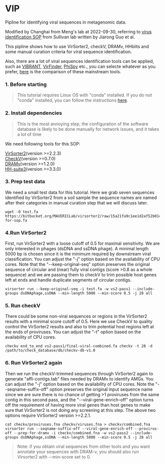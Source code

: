 # VIP

Pipline for identifying viral sequences in metagenomic data.  

Modified by Changhai from Meng's lab at 2022-09-30, referring to [virus identification SOP](https://www.protocols.io/view/viral-sequence-identification-sop-with-virsorter2-5qpvoyqebg4o/v3?step=3) from Sullivan lab written by Jiarong Guo et al.  

This pipline shows how to use VirSorter2, checkV, DRAMv, HHblits and some manual curation criteria for viral sequence identification.  

Also, there are a lot of viral sequences identification tools can be applied, such as [VIBRANT](https://github.com/AnantharamanLab/VIBRANT), [VirFinder](https://github.com/jessieren/VirFinder), [PhiSpy](https://github.com/linsalrob/PhiSpy) etc., you can selecte whatever as you prefer, [here](https://github.com/linsalrob/ProphagePredictionComparisons) is the comparison of these mainstream tools.  

### 1. Before starting
>This tutorial requires Linux OS with "conda" installed.  If you do not "conda" installed, you can follow the instructions [here](https://docs.conda.io/projects/conda/en/latest/user-guide/install/linux.html).  

### 2. Install dependencies
>This is the most annoying step,  the configuration of the software database is likely to be done manually for network issues, and it takes a lot of time  


We need following tools for this SOP:

[VirSorter2](https://github.com/jiarong/VirSorter2)(version >=2.2.3)  
[CheckV](https://bitbucket.org/berkeleylab/checkv/src/master/)(version >=0.7.0)  
[DRAMv](https://github.com/WrightonLabCSU/DRAM)(version >=1.2.0)  
[HH-suite3](https://github.com/soedinglab/hh-suite)(version >=3.3.0)  

### 3. Prep test data
We need a small test data for this tutorial. Here we grab seven sequences identified by VirSorter2 from a soil sample the sequence names are named after their categories in manual curation step that we will discuss later.

```
wget -O test.fa https://bitbucket.org/MAVERICLab/virsorter2/raw/15a21fa9c1ee1d2af52b0148b167292e549d356e/test/test-for-sop.fa
```

### 4.Run VirSorter2
First, run VirSorter2 with a loose cutoff of 0.5 for maximal sensitivity. We are only interested in phages (dsDNA and ssDNA phage). A minimal length 5000 bp is chosen since it is the minimum required by downstream viral classification. You can adjust the "-j" option based on the availability of CPU cores. Note that the "--keep-original-seq" option preserves the original sequence of circular and (near) fully viral contigs (score >0.8 as a whole sequence) and we are passing them to checkV to trim possible host genes left at ends and handle duplicate segments of circular contigs.
```
virsorter run --keep-original-seq -i test.fa -w vs2-pass1 --include-groups dsDNAphage,ssDNA --min-length 5000 --min-score 0.5 -j 28 all
```
### 5. Run checkV

There could be some non-viral sequences or regions in the VirSorter2 results with a minimal score cutoff of 0.5. Here we use CheckV to quality control the VirSorter2 results and also to trim potential host regions left at the ends of proviruses. You can adjust the "-t" option based on the availability of CPU cores.
```
checkv end_to_end vs2-pass1/final-viral-combined.fa checkv -t 28 -d /path/to/check_database/db/checkv-db-v1.0
```
### 6. Run VirSorter2 again
Then we run the checkV-trimmed sequences through VirSorter2 again to generate "affi-contigs.tab" files needed by DRAMv to identify AMGs. You can adjust the "-j" option based on the availability of CPU cores. Note the "--seqname-suffix-off" option preserves the original input sequence name since we are sure there is no chance of getting >1 proviruses from the same contig in this second pass, and the "--viral-gene-enrich-off" option turns off the requirement of having more viral genes than host genes to make sure that VirSorter2 is not doing any screening at this step. The above two options require VirSorter2 version >=2.2.1.
``` 
cat checkv/proviruses.fna checkv/viruses.fna > checkv/combined.fna
virsorter run --seqname-suffix-off --viral-gene-enrich-off --provirus-off --prep-for-dramv -i checkv/combined.fna -w vs2-pass2 --include-groups dsDNAphage,ssDNA --min-length 5000 --min-score 0.5 -j 28 all
```
> Note: if you obtain viral sequences from other tools and you want annotate your sequences with DRAM-v, you should also run Virsorter2 with --min-score set to 0. 

